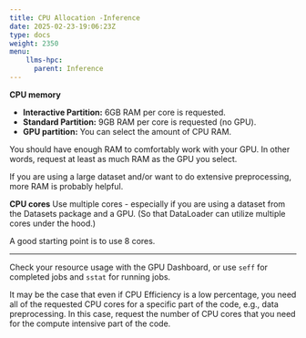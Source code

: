 ```yaml
---
title: CPU Allocation -Inference
date: 2025-02-23-19:06:23Z
type: docs 
weight: 2350
menu: 
    llms-hpc:
      parent: Inference
---
```



__CPU memory__
  * __Interactive Partition:__ 6GB RAM per core is requested.
  * __Standard Partition:__ 9GB RAM per core is requested (no GPU).
  * __GPU partition:__ You can select the amount of CPU RAM.

You should have enough RAM to comfortably work with your GPU.
In other words, request at least as much RAM as the GPU you select.

If you are using a large dataset and/or want to do extensive preprocessing, more RAM is probably helpful.

__CPU cores__
Use multiple cores - especially if you are using a dataset from the Datasets package and a GPU.  (So that DataLoader can utilize multiple cores under the hood.)

A good starting point is to use 8 cores.

---

Check your resource usage with the GPU Dashboard, or use `seff` for completed jobs and `sstat` for running jobs.

It may be the case that even if CPU Efficiency is a low percentage, you need all of the requested CPU cores for a specific part of the code, e.g., data preprocessing.
In this case, request the number of CPU cores that you need for the compute intensive part of the code.

